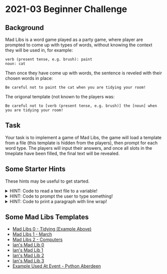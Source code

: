 # 2021-03 Beginner Challenge

## Background

Mad Libs is a word game played as a party game, where player are prompted to come up with types of words, without knowing the context they will be used in, for example:

    verb (present tense, e.g. brush): paint
    noun: cat

Then once they have come up with words, the sentence is reveled with their chosen words in place:

    Be careful not to paint the cat when you are tidying your room!

The origonal template (not known to the players was:

    Be careful not to [verb (present tense, e.g. brush)] the [noun] when you are tidying your room!

## Task

Your task is to implement a game of Mad Libs, the game will load a template from a file (this template is hidden from the players), then prompt for each word type. The players will input their answers, and once all slots in the tmeplate have been filled, the final text will be revealed.

## Some Starter Hints

These hints may be useful to get started.

<details>
<summary>HINT: Code to read a text file to a variable!</summary>

    with open('madlib.txt', 'r') as file:
        text = file.read().replace('\n', '')

</details>

<details>
<summary>HINT: Code to prompt the user to type something!</summary>

    answer = input('Please input something here:')

</details>

<details>
<summary>HINT: Code to print a paragraph with line wrap!</summary>

    from textwrap import wrap

    for line in wrap(text, 80):
        print(line)

</details>

## Some Mad Libs Templates

- [Mad Libs 0 - Tidying (Example Above)](madlibs0.txt)
- [Mad Libs 1 - March](madlibs1.txt)
- [Mad Libs 2 - Computers](madlibs2.txt)
- [Ian's Mad Lib 0](ian0.txt)
- [Ian's Mad Lib 1](ian1.txt)
- [Ian's Mad Lib 2](ian2.txt)
- [Ian's Mad Lib 3](ian3.txt)
- [Example Used At Event - Python Aberdeen](python.txt)
